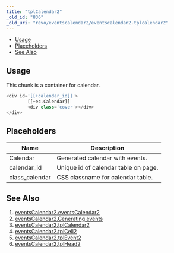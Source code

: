 ```yaml
---
title: "tplCalendar2"
_old_id: "836"
_old_uri: "revo/eventscalendar2/eventscalendar2.tplcalendar2"
---
```


- [Usage](#eventsCalendar2.tplCalendar2-Usage)
- [Placeholders](#eventsCalendar2.tplCalendar2-Placeholders)
- [See Also](#eventsCalendar2.tplCalendar2-SeeAlso)



## Usage

This chunk is a container for calendar.

``` php 
<div id='[[+calendar_id]]'>
        [[+ec.Calendar]]
        <div class='cover'></div>
</div>
```

## Placeholders

| Name | Description |
|------|-------------|
| Calendar | Generated calendar with events. |
| calendar\_id | Unique id of calendar table on page. |
| class\_calendar | CSS classname for calendar table. |

## See Also

1. [eventsCalendar2.eventsCalendar2](/extras/revo/eventscalendar2/eventscalendar2.eventscalendar2)
2. [eventsCalendar2.Generating events](/extras/revo/eventscalendar2/eventscalendar2.generating-events)
3. [eventsCalendar2.tplCalendar2](/extras/revo/eventscalendar2/eventscalendar2.tplcalendar2)
4. [eventsCalendar2.tplCell2](/extras/revo/eventscalendar2/eventscalendar2.tplcell2)
5. [eventsCalendar2.tplEvent2](/extras/revo/eventscalendar2/eventscalendar2.tplevent2)
6. [eventsCalendar2.tplHead2](/extras/revo/eventscalendar2/eventscalendar2.tplhead2)